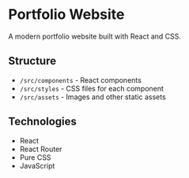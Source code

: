 # Portfolio Website

A modern portfolio website built with React and CSS.

## Structure

- `/src/components` - React components
- `/src/styles` - CSS files for each component
- `/src/assets` - Images and other static assets

## Technologies

- React
- React Router
- Pure CSS
- JavaScript 
